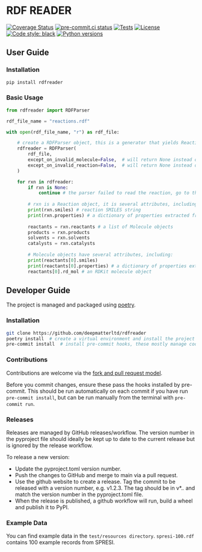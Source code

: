 # RDF READER

[![Coverage Status](https://coveralls.io/repos/github/deepmatterltd/rdfreader/badge.svg)](https://coveralls.io/github/deepmatterltd/rdfreader)
[![pre-commit.ci status](https://results.pre-commit.ci/badge/github/deepmatterltd/rdfreader/main.svg)](https://results.pre-commit.ci/latest/github/deepmatterltd/rdfreader/main)
[![Tests](https://github.com/deepmatterltd/rdfreader/actions/workflows/test.yml/badge.svg)](https://github.com/deepmatterltd/rdfreader/actions?workflow=test)
[![License](https://img.shields.io/github/license/deepmatterltd/rdfreader)](https://github.com/deepmatterltd/rdfreader/blob/master/LICENSE)
[![Code style: black](https://img.shields.io/badge/code%20style-black-000000.svg)](https://github.com/python/black)
[![Python versions](https://img.shields.io/pypi/pyversions/rdfreader.svg)](https://pypi.python.org/pypi/rdfreader/)

## User Guide

### Installation

``` bash
pip install rdfreader
```

### Basic Usage

``` python
from rdfreader import RDFParser

rdf_file_name = "reactions.rdf"

with open(rdf_file_name, "r") as rdf_file:

    # create a RDFParser object, this is a generator that yields Reaction objects
    rdfreader = RDFParser(
        rdf_file,
        except_on_invalid_molecule=False,  # will return None instead of raising an exception if a molecule is invalid
        except_on_invalid_reaction=False,  # will return None instead of raising an exception if a reaction is invalid 
    )

    for rxn in rdfreader:
        if rxn is None:
            continue # the parser failed to read the reaction, go to the next one
  
        # rxn is a Reaction object, it is several attributes, including:
        print(rxn.smiles) # reaction SMILES string
        print(rxn.properties) # a dictionary of properties extracted from the RXN record
        
        reactants = rxn.reactants # a list of Molecule objects
        products = rxn.products
        solvents = rxn.solvents 
        catalysts = rxn.catalysts 
 
        # Molecule objects have several attributes, including:
        print(reactants[0].smiles)
        print(reactants[0].properties) # a dictionary of properties extracted from the MOL record (often empty)
        reactants[0].rd_mol # an RDKit molecule object
```

## Developer Guide

The project is managed and packaged using [poetry](https://python-poetry.org/docs/#installation).

### Installation

``` bash
git clone https://github.com/deepmatterltd/rdfreader
poetry install  # create a virtual environment and install the project dependencies
pre-commit install  # install pre-commit hooks, these mostly manage codestyle
```

### Contributions

Contributions are welcome via the [fork and pull request model](https://docs.github.com/en/get-started/quickstart/contributing-to-projects).

Before you commit changes, ensure these pass the hooks installed by pre-commit. This should be run automatically on each commit if you have run `pre-commit install`, but can be run manually from the terminal with `pre-commit run`.

### Releases

Releases are managed by GitHub releases/workflow. The version number in the pyproject file should ideally be kept up to date to the current release but is ignored by the release workflow.

To release a new version:

- Update the pyproject.toml version number.
- Push the changes to GitHub and merge to main via a pull request.
- Use the github website to create a release. Tag the commit to be released with a version number, e.g. v1.2.3. The tag should be in v*.*.* and match the version number in the pyproject.toml file.
- When the release is published, a github workflow will run, build a wheel and publish it to PyPI.

### Example Data

You can find example data in the `test/resources directory`. `spresi-100.rdf` contains 100 example records from SPRESI.